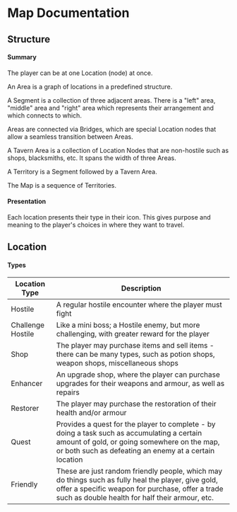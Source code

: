 # Map Documentation

## Structure

#### Summary

The player can be at one Location (node) at once.

An Area is a graph of locations in a predefined structure.

A Segment is a collection of three adjacent areas. There is a "left" area, "middle" area and "right" area which represents their arrangement and which connects to which.

Areas are connected via Bridges, which are special Location nodes that allow a seamless transition between Areas.

A Tavern Area is a collection of Location Nodes that are non-hostile such as shops, blacksmiths, etc. It spans the width of three Areas.

A Territory is a Segment followed by a Tavern Area.

The Map is a sequence of Territories.

#### Presentation

Each location presents their type in their icon. This gives purpose and meaning to the player's choices in where they want to travel.

## Location

#### Types

| Location Type     | Description                                                  |
| ----------------- | ------------------------------------------------------------ |
| Hostile           | A regular hostile encounter where the player must fight      |
| Challenge Hostile | Like a mini boss; a Hostile enemy, but more challenging, with greater reward for the player |
| Shop              | The player may purchase items and sell items - there can be many types, such as potion shops, weapon shops, miscellaneous shops |
| Enhancer          | An upgrade shop, where the player can purchase upgrades for their weapons and armour, as well as repairs |
| Restorer          | The player may purchase the restoration of their health and/or armour |
| Quest             | Provides a quest for the player to complete - by doing a task such as accumulating a certain amount of gold, or going somewhere on the map, or both such as defeating an enemy at a certain location |
| Friendly          | These are just random friendly people, which may do things such as fully heal the player, give gold, offer a specific weapon for purchase, offer a trade such as double health for half their armour, etc. |

